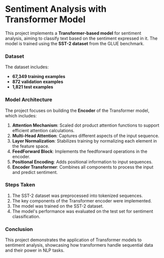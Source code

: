 # Sentiment Analysis with Transformer Model

This project implements a **Transformer-based model** for sentiment analysis, aiming to classify text based on the sentiment expressed in it. The model is trained using the **SST-2 dataset** from the GLUE benchmark.

### Dataset
The dataset includes:
- **67,349 training examples**
- **872 validation examples**
- **1,821 test examples**

### Model Architecture
The project focuses on building the **Encoder** of the Transformer model, which includes:
1. **Attention Mechanism**: Scaled dot product attention functions to support efficient attention calculations.
2. **Multi-Head Attention**: Captures different aspects of the input sequence.
3. **Layer Normalization**: Stabilizes training by normalizing each element in the feature space.
4. **FeedForward Block**: Implements the feedforward operations in the encoder.
5. **Positional Encoding**: Adds positional information to input sequences.
6. **Encoder Transformer**: Combines all components to process the input and predict sentiment.

### Steps Taken
1. The SST-2 dataset was preprocessed into tokenized sequences.
2. The key components of the Transformer encoder were implemented.
3. The model was trained on the SST-2 dataset.
4. The model's performance was evaluated on the test set for sentiment classification.

### Conclusion
This project demonstrates the application of Transformer models to sentiment analysis, showcasing how transformers handle sequential data and their power in NLP tasks.
